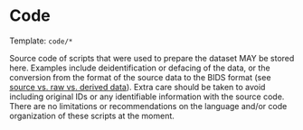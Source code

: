 # Code

Template: `code/*`

Source code of scripts that were used to prepare the dataset MAY be stored here.
Examples include deidentification or defacing of the data, or
the conversion from the format of the source data to the BIDS format
(see [source vs. raw vs. derived data](./common-principles.md#source-vs-raw-vs-derived-data)).
Extra care should be taken to avoid including original IDs or
any identifiable information with the source code.
There are no limitations or recommendations on the language and/or
code organization of these scripts at the moment.
